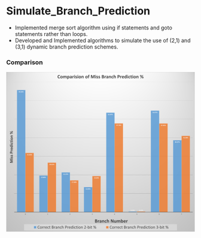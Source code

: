 # Simulate_Branch_Prediction
* Implemented merge sort algorithm using if statements and goto statements rather than loops.
* Developed and Implemented algorithms to simulate the use of (2,1) and (3,1) dynamic branch prediction schemes. 

### Comparison
![alt text](https://github.com/splAcharya/Simulate_Branch_Prediction/blob/main/documents/comparision.png?raw=true) <br/>




